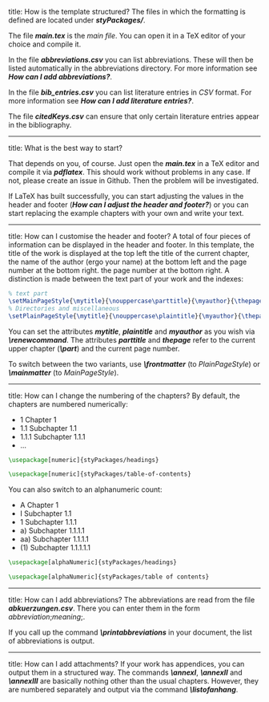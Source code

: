 title: How is the template structured?
The files in which the formatting is defined are located under ***styPackages/***.

The file ***main.tex*** is the *main file*. You can open it in a TeX editor of your choice and compile it.

In the file ***abbreviations.csv*** you can list abbreviations. These will then be listed automatically in the abbreviations directory. For more information see ***How can I add abbreviations?***.

In the file ***bib_entries.csv*** you can list literature entries in *CSV* format. For more information see ***How can I add literature entries?***.

The file ***citedKeys.csv*** can ensure that only certain literature entries appear in the bibliography.

---

title: What is the best way to start?

That depends on you, of course. Just open the ***main.tex*** in a TeX editor and compile it via ***pdflatex***.
This should work without problems in any case. If not, please create an issue in Github. Then the problem will be investigated.

If LaTeX has built successfully, you can start adjusting the values in the header and footer (***How can I adjust the header and footer?***) or you can start replacing the example chapters with your own and write your text.

---

title: How can I customise the header and footer?
A total of four pieces of information can be displayed in the header and footer. In this template, the title of the work is displayed at the top left
the title of the current chapter, the name of the author (ergo your name) at the bottom left and the page number at the bottom right.
the page number at the bottom right. A distinction is made between the text part of your work and the indexes:

```latex
% text part
\setMainPageStyle{\mytitle}{\nouppercase\parttitle}{\myauthor}{\thepage}
% Directories and miscellaneous
\setPlainPageStyle{\mytitle}{\nouppercase\plaintitle}{\myauthor}{\thepage}
```

You can set the attributes ***mytitle***, ***plaintitle*** and ***myauthor*** as you wish via ***\renewcommand***.
The attributes ***parttitle*** and ***thepage*** refer to the current upper chapter (***\part***) and the current page number.

To switch between the two variants, use ***\frontmatter*** (to *PlainPageStyle*) or ***\mainmatter*** (to *MainPageStyle*).

---

title: How can I change the numbering of the chapters?
By default, the chapters are numbered numerically:

- 1 Chapter 1
- 1.1 Subchapter 1.1
- 1.1.1 Subchapter 1.1.1
- ...

```latex
\usepackage[numeric]{styPackages/headings}

\usepackage[numeric]{styPackages/table-of-contents}
```

You can also switch to an alphanumeric count:

- A Chapter 1
- I Subchapter 1.1
- 1 Subchapter 1.1.1
- a) Subchapter 1.1.1.1
- aa) Subchapter 1.1.1.1
- (1) Subchapter 1.1.1.1.1

```latex
\usepackage[alphaNumeric]{styPackages/headings}

\usepackage[alphaNumeric]{styPackages/table of contents}
```

---

title: How can I add abbreviations?
The abbreviations are read from the file ***abkuerzungen.csv***. There you can enter them in the form *abbreviation*;*meaning*;.

If you call up the command ***\printabbreviations*** in your document, the list of abbreviations is output.

---

title: How can I add attachments?
If your work has appendices, you can output them in a structured way. The commands ***\annexI***, ***\annexII*** and ***\annexIII*** are basically nothing other than the usual chapters.
However, they are numbered separately and output via the command ***\listofanhang***.

